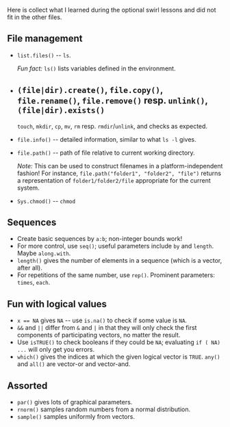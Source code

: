 Here is collect what I learned during the optional swirl lessons
and did not fit in the other files.

## File management

 * `list.files()` -- `ls`.

   *Fun fact:* `ls()` lists variables defined in the environment.
 * `(file|dir).create()`, `file.copy()`, `file.rename()`, `file.remove()` resp.
   `unlink()`, `(file|dir).exists()`
    --
    `touch`, `mkdir`, `cp`, `mv`, `rm` resp. `rmdir`/`unlink`,
    and checks as expected.
 * `file.info()` -- detailed information, similar to what `ls -l` gives.
 * `file.path()` -- path of file relative to current working directory.

    *Note:* This can be used to construct filenames in a platform-independent
    fashion!
    For instance, `file.path("folder1", "folder2", "file")` returns
    a representation of `folder1/folder2/file` appropriate for the current
    system.
 * `Sys.chmod()` -- `chmod`

## Sequences

 * Create basic sequences by `a:b`; non-integer bounds work!
 * For more control, use `seq()`; useful parameters include
   `by` and `length`. Maybe `along.with`.
 * `length()` gives the number of elements in a sequence
    (which is a vector, after all).
 * For repetitions of the same number, use `rep()`.
   Prominent parameters: `times`, `each`.

## Fun with logical values

* `x == NA` gives `NA` -- use `is.na()` to check if some value is `NA`.
* `&&` and `||` differ from `&` and `|` in that they will only check the
  first components of participating vectors, no matter the result.
* Use `isTRUE()` to check booleans if they could be `NA`; evaluating
  `if ( NA) ...` will only get you errors.
* `which()` gives the indices at which the given logical vector is `TRUE`.
  `any()` and `all()` are vector-or and vector-and. 

## Assorted

 * `par()` gives lots of graphical parameters.
 * `rnorm()` samples random numbers from a normal distribution.
 * `sample()` samples uniformly from vectors.
